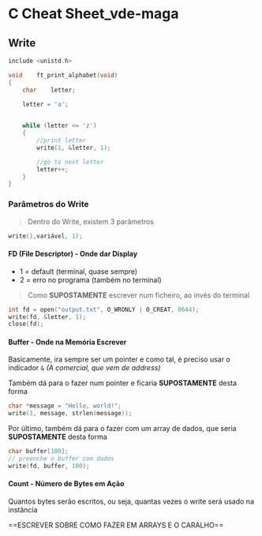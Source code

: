# C Cheat Sheet_vde-maga

## Write

```c
include <unistd.h>

void	ft_print_alphabet(void)
{
	char	letter;

	letter = 'a';

	
	while (letter <= 'z')
	{
		//print letter
		write(1, &letter, 1);

		//go to next letter
		letter++;
	}
}
```

### Parâmetros do Write

> Dentro do Write, existem 3 parâmetros

```c
write(1,variável, 1); 
```

#### FD (File Descriptor) - Onde dar Display

- 1 = default (terminal, quase sempre)
- 2 = erro no programa (também no terminal)

> Como **SUPOSTAMENTE** escrever num ficheiro, ao invés do terminal 

```c
int fd = open("output.txt", O_WRONLY | O_CREAT, 0644);
write(fd, &letter, 1);
close(fd);
```

#### Buffer - Onde na Memória Escrever

Basicamente, ira sempre ser um pointer e como tal, é preciso usar o indicador `&` *(A comercial, que vem de address)*

Também dá para o fazer num pointer e ficaria **SUPOSTAMENTE** desta forma

```c
char *message = "Hello, world!";
write(1, message, strlen(message));
```

Por último, também dá para o fazer com um array de dados, que seria **SUPOSTAMENTE** desta forma

```c
char buffer[100];
// preenche o buffer com dados
write(fd, buffer, 100);
```

#### Count - Número de Bytes em Ação 

Quantos bytes serão escritos, ou seja, quantas vezes o write será usado na instância 

==ESCREVER SOBRE COMO FAZER EM ARRAYS E O CARALHO==



